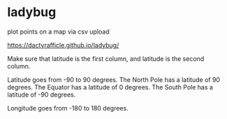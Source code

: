 # ladybug
plot points on a map via csv upload

https://dactyrafficle.github.io/ladybug/

Make sure that latitude is the first column, and latitude is the second column.

Latitude goes from -90 to 90 degrees.
The North Pole has a latitude of 90 degrees.
The Equator has a latitude of 0 degrees.
The South Pole has a latitude of -90 degrees.

Longitude goes from -180 to 180 degrees.
